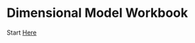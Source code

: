 # Dimensional Model Workbook

Start [Here](https://www.draw.io/?create=http%3A%2F%2Fraw.githubusercontent.com%2Fbryan-nice%2Fdimensional-model-workbook%2Fmaster%2Fdocument%2Fdraw.io%2Fdimensional_model_workbook.drawio)